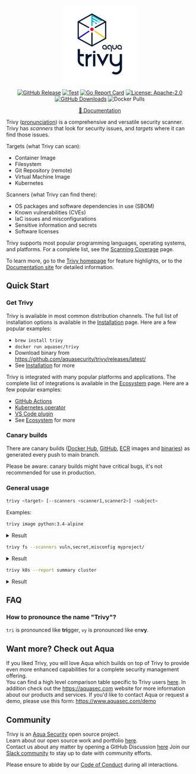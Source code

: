 <div align="center">
<img src="docs/imgs/logo.png" width="200">

[![GitHub Release][release-img]][release]
[![Test][test-img]][test]
[![Go Report Card][go-report-img]][go-report]
[![License: Apache-2.0][license-img]][license]
[![GitHub Downloads][github-downloads-img]][release]
![Docker Pulls][docker-pulls]

[📖 Documentation][docs]
</div>

Trivy ([pronunciation][pronunciation]) is a comprehensive and versatile security scanner.
Trivy has *scanners* that look for security issues, and *targets* where it can find those issues.

Targets (what Trivy can scan):

- Container Image
- Filesystem
- Git Repository (remote)
- Virtual Machine Image
- Kubernetes

Scanners (what Trivy can find there):

- OS packages and software dependencies in use (SBOM)
- Known vulnerabilities (CVEs)
- IaC issues and misconfigurations
- Sensitive information and secrets
- Software licenses

Trivy supports most popular programming languages, operating systems, and platforms. For a complete list, see the [Scanning Coverage] page.

To learn more, go to the [Trivy homepage][homepage] for feature highlights, or to the [Documentation site][docs] for detailed information.

## Quick Start

### Get Trivy

Trivy is available in most common distribution channels. The full list of installation options is available in the [Installation] page. Here are a few popular examples:

- `brew install trivy`
- `docker run aquasec/trivy`
- Download binary from <https://github.com/aquasecurity/trivy/releases/latest/>
- See [Installation] for more

Trivy is integrated with many popular platforms and applications. The complete list of integrations is available in the [Ecosystem] page. Here are a few popular examples:

- [GitHub Actions](https://github.com/aquasecurity/trivy-action)
- [Kubernetes operator](https://github.com/aquasecurity/trivy-operator)
- [VS Code plugin](https://github.com/aquasecurity/trivy-vscode-extension)
- See [Ecosystem] for more

### Canary builds
There are canary builds ([Docker Hub](https://hub.docker.com/r/aquasec/trivy/tags?page=1&name=canary), [GitHub](https://github.com/aquasecurity/trivy/pkgs/container/trivy/75776514?tag=canary), [ECR](https://gallery.ecr.aws/aquasecurity/trivy#canary) images and [binaries](https://github.com/aquasecurity/trivy/actions/workflows/canary.yaml)) as generated every push to main branch.

Please be aware: canary builds might have critical bugs, it's not recommended for use in production.

### General usage

```bash
trivy <target> [--scanners <scanner1,scanner2>] <subject>
```

Examples:

```bash
trivy image python:3.4-alpine
```

<details>
<summary>Result</summary>

https://user-images.githubusercontent.com/1161307/171013513-95f18734-233d-45d3-aaf5-d6aec687db0e.mov

</details>

```bash
trivy fs --scanners vuln,secret,misconfig myproject/
```

<details>
<summary>Result</summary>

https://user-images.githubusercontent.com/1161307/171013917-b1f37810-f434-465c-b01a-22de036bd9b3.mov

</details>

```bash
trivy k8s --report summary cluster
```

<details>
<summary>Result</summary>

![k8s summary](docs/imgs/trivy-k8s.png)

</details>

## FAQ

### How to pronounce the name "Trivy"?

`tri` is pronounced like **tri**gger, `vy` is pronounced like en**vy**.

## Want more? Check out Aqua

If you liked Trivy, you will love Aqua which builds on top of Trivy to provide even more enhanced capabilities for a complete security management offering.  
You can find a high level comparison table specific to Trivy users [here](https://trivy.dev/latest/commercial/compare/).
In addition check out the <https://aquasec.com> website for more information about our products and services.
If you'd like to contact Aqua or request a demo, please use this form: <https://www.aquasec.com/demo>

## Community

Trivy is an [Aqua Security][aquasec] open source project.  
Learn about our open source work and portfolio [here][oss].  
Contact us about any matter by opening a GitHub Discussion [here][discussions]
Join our [Slack community][slack] to stay up to date with community efforts.

Please ensure to abide by our [Code of Conduct][code-of-conduct] during all interactions.

[test]: https://github.com/aquasecurity/trivy/actions/workflows/test.yaml
[test-img]: https://github.com/aquasecurity/trivy/actions/workflows/test.yaml/badge.svg
[go-report]: https://goreportcard.com/report/github.com/aquasecurity/trivy
[go-report-img]: https://goreportcard.com/badge/github.com/aquasecurity/trivy
[release]: https://github.com/aquasecurity/trivy/releases
[release-img]: https://img.shields.io/github/release/aquasecurity/trivy.svg?logo=github
[github-downloads-img]: https://img.shields.io/github/downloads/aquasecurity/trivy/total?logo=github
[docker-pulls]: https://img.shields.io/docker/pulls/aquasec/trivy?logo=docker&label=docker%20pulls%20%2F%20trivy
[license]: https://github.com/aquasecurity/trivy/blob/main/LICENSE
[license-img]: https://img.shields.io/badge/License-Apache%202.0-blue.svg
[homepage]: https://trivy.dev
[docs]: https://aquasecurity.github.io/trivy
[pronunciation]: #how-to-pronounce-the-name-trivy
[slack]: https://slack.aquasec.com
[code-of-conduct]: https://github.com/aquasecurity/community/blob/main/CODE_OF_CONDUCT.md

[Installation]:https://aquasecurity.github.io/trivy/latest/getting-started/installation/
[Ecosystem]: https://aquasecurity.github.io/trivy/latest/ecosystem/
[Scanning Coverage]: https://aquasecurity.github.io/trivy/latest/docs/coverage/

[alpine]: https://ariadne.space/2021/06/08/the-vulnerability-remediation-lifecycle-of-alpine-containers/
[rego]: https://www.openpolicyagent.org/docs/latest/#rego
[sigstore]: https://www.sigstore.dev/

[aquasec]: https://aquasec.com
[oss]: https://www.aquasec.com/products/open-source-projects/
[discussions]: https://github.com/aquasecurity/trivy/discussions
